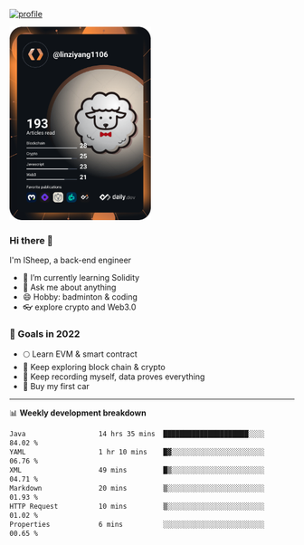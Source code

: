 [![profile](http://img.codelin.xyz/hello-im-isheep.svg)](https://www.calligrapher.ai/)

<a href="https://app.daily.dev/linziyang1106"><img src="/devcard.png" width="250" alt="ISheep's Dev Card"/></a>

### Hi there 🐏

I'm ISheep, a back-end engineer

- 🔭 I’m currently learning Solidity
- 💬 Ask me about anything
- 😄 Hobby: badminton & coding
- 👓 explore crypto and Web3.0

### 🚀 Goals in 2022
+ 🌕 Learn EVM & smart contract
+ 🤔 Keep exploring block chain & crypto
+ 🐏 Keep recording myself, data proves everything
+ 🚗 Buy my first car

-------

📊 **Weekly development breakdown**
<!--START_SECTION:waka-->

```text
Java                  14 hrs 35 mins  █████████████████████░░░░   84.02 %
YAML                  1 hr 10 mins    █▓░░░░░░░░░░░░░░░░░░░░░░░   06.76 %
XML                   49 mins         █▒░░░░░░░░░░░░░░░░░░░░░░░   04.71 %
Markdown              20 mins         ▒░░░░░░░░░░░░░░░░░░░░░░░░   01.93 %
HTTP Request          10 mins         ▒░░░░░░░░░░░░░░░░░░░░░░░░   01.02 %
Properties            6 mins          ░░░░░░░░░░░░░░░░░░░░░░░░░   00.65 %
```

<!--END_SECTION:waka-->
